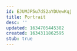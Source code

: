 ```yaml
---
id: EJUMJP5u7dS2aYDUewKqj
title: Portrait
desc: ''
updated: 1634705445382
created: 1634311862595
stub: true
---
```

